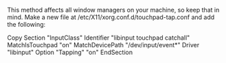 
This method affects all window managers on your machine, so keep that in mind. Make a new file at /etc/X11/xorg.conf.d/touchpad-tap.conf and add the following:

Copy
Section "InputClass"
        Identifier "libinput touchpad catchall"
        MatchIsTouchpad "on"
        MatchDevicePath "/dev/input/event*"
        Driver "libinput"
        Option "Tapping" "on"
EndSection
